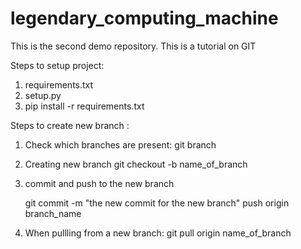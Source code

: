 # legendary_computing_machine
This is the second demo repository.
This is a tutorial on GIT

Steps to setup project:

1. requirements.txt
2. setup.py
3. pip install -r requirements.txt

Steps to create new branch :

1. Check which branches are present:
   git branch

2. Creating new branch 
   git checkout -b name_of_branch

3. commit and push to the new branch
   
   git commit -m "the new commit for the new branch"
   push origin branch_name

4. When pullling from a new branch:
   git pull origin name_of_branch
